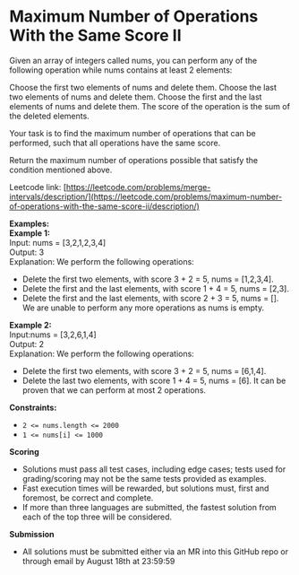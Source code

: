 # Maximum Number of Operations With the Same Score II
Given an array of integers called nums, you can perform any of the following operation while nums contains at least 2 elements:

Choose the first two elements of nums and delete them.
Choose the last two elements of nums and delete them.
Choose the first and the last elements of nums and delete them.
The score of the operation is the sum of the deleted elements.

Your task is to find the maximum number of operations that can be performed, such that all operations have the same score.

Return the maximum number of operations possible that satisfy the condition mentioned above.

Leetcode link: [https://leetcode.com/problems/merge-intervals/description/](https://leetcode.com/problems/maximum-number-of-operations-with-the-same-score-ii/description/)
 
**Examples:**</br>
**Example 1:**</br>
Input: nums = [3,2,1,2,3,4]</br>
Output: 3</br>
Explanation: We perform the following operations:
- Delete the first two elements, with score 3 + 2 = 5, nums = [1,2,3,4].
- Delete the first and the last elements, with score 1 + 4 = 5, nums = [2,3].
- Delete the first and the last elements, with score 2 + 3 = 5, nums = [].
We are unable to perform any more operations as nums is empty.

**Example 2:**</br>
Input:nums = [3,2,6,1,4]</br>
Output: 2</br>
Explanation: We perform the following operations:
- Delete the first two elements, with score 3 + 2 = 5, nums = [6,1,4].
- Delete the last two elements, with score 1 + 4 = 5, nums = [6].
It can be proven that we can perform at most 2 operations.</br>

**Constraints:**</br>
- ```2 <= nums.length <= 2000```
- ```1 <= nums[i] <= 1000```
 

**Scoring**</br>
- Solutions must pass all test cases, including edge cases; tests used for grading/scoring may not be the same tests provided as examples.
- Fast execution times will be rewarded, but solutions must, first and foremost, be correct and complete.
- If more than three languages are submitted, the fastest solution from each of the top three will be considered.

**Submission**
- All solutions must be submitted either via an MR into this GitHub repo or through email by August 18th at 23:59:59


